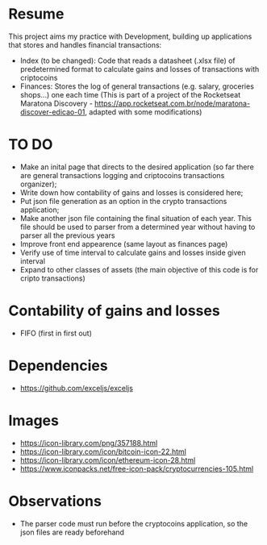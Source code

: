 # Resume

This project aims my practice with Development, building up applications that stores and handles financial transactions:
- Index (to be changed): Code that reads a datasheet (.xlsx file) of predetermined format to calculate gains and losses of transactions with criptocoins
- Finances: Stores the log of general transactions (e.g. salary, groceries shops...) one each time (This is part of a project of the Rocketseat Maratona Discovery - https://app.rocketseat.com.br/node/maratona-discover-edicao-01, adapted with some modifications)

# TO DO

- Make an inital page that directs to the desired application (so far there are general transactions logging and criptocoins transactions organizer);
- Write down how contability of gains and losses is considered here;
- Put json file generation as an option in the crypto transactions application;
- Make another json file containing the final situation of each year. This file should be used to parser from a determined year without having to parser all the previous years
- Improve front end appearence (same layout as finances page)
- Verify use of time interval to calculate gains and losses inside given interval
- Expand to other classes of assets (the main objective of this code is for cripto transactions)

# Contability of gains and losses

- FIFO (first in first out)

# Dependencies

- https://github.com/exceljs/exceljs

# Images 

- https://icon-library.com/png/357188.html
- https://icon-library.com/icon/bitcoin-icon-22.html
- https://icon-library.com/icon/ethereum-icon-28.html
- https://www.iconpacks.net/free-icon-pack/cryptocurrencies-105.html

# Observations

- The parser code must run before the cryptocoins application, so the json files are ready beforehand